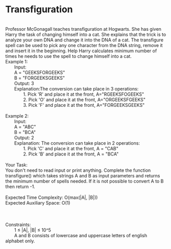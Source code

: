 <h1>Transfiguration</h1>
<p><br>
Professor McGonagall teaches transfiguration at Hogwarts. She has given Harry the task of changing himself into a cat. She explains that the trick is to analyze your own DNA and change it into the DNA of a cat. The transfigure spell can be used to pick any one character from the DNA string, remove it and insert it in the beginning. 
Help Harry calculates minimum number of times he needs to use the spell to change himself into a cat.
<br>
Example 1:<br>
&emsp;&emsp;Input: <br>
&emsp;&emsp;A = "GEEKSFORGEEKS"<br> 
&emsp;&emsp;B = "FORGEEKSGEEKS"<br>
&emsp;&emsp;Output: 3<br>
&emsp;&emsp;Explanation:The conversion can take place in 3 operations:<br>
&emsp;&emsp;&emsp;&emsp;1. Pick 'R' and place it at the front, A="RGEEKSFOGEEKS"<br>
&emsp;&emsp;&emsp;&emsp;2. Pick 'O' and place it at the front, A="ORGEEKSFGEEKS"<br>
&emsp;&emsp;&emsp;&emsp;3. Pick 'F' and place it at the front, A="FORGEEKSGEEKS"<br>
<br>
Example 2:<br>
&emsp;&emsp;Input: <br>
&emsp;&emsp;A = "ABC" <br>
&emsp;&emsp;B = "BCA"<br>
&emsp;&emsp;Output: 2<br>
&emsp;&emsp;Explanation: The conversion can take place in 2 operations:<br>
&emsp;&emsp;&emsp;&emsp;1. Pick 'C' and place it at the front, A = "CAB"<br>
&emsp;&emsp;&emsp;&emsp;2. Pick 'B' and place it at the front, A = "BCA"<br>
<br>   
Your Task:<br>  
You don't need to read input or print anything. Complete the function transfigure() which takes strings A and B as input parameters and returns the minimum number of spells needed. If it is not possible to convert A to B then return -1.<br>
<br>
Expected Time Complexity: O(max(|A|, |B|))<br>
Expected Auxiliary Space: O(1)<br>
<br>
<br>
<br>
Constraints:<br>
&emsp;&emsp;1 ≤ |A|, |B| ≤ 10^5<br>
&emsp;&emsp;A and B consists of lowercase and uppercase letters of english alphabet only.<br>
<br></p>
